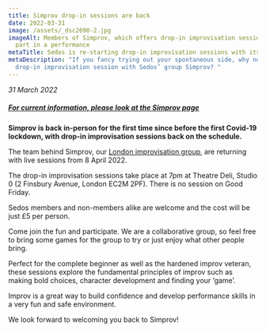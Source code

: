 ```yaml
---
title: Simprov drop-in sessions are back
date: 2022-03-31
image: /assets/_dsc2690-2.jpg
imageAlt: Members of Simprov, which offers drop-in improvisation sessions, take
  part in a performance
metaTitle: Sedos is re-starting drop-in improvisation sessions with its group Simprov
metaDescription: "If you fancy trying out your spontaneous side, why not try a
  drop-in improvisation session with Sedos’ group Simprov? "
---
```

*31 March 2022*

##### [For current information, please look at the Simprov page](https://www.sedos.co.uk/regular-events/simprov)

**Simprov is back in-person for the first time since before the first Covid-19 lockdown, with drop-in improvisation sessions back on the schedule.**

The team behind Simprov, our [London improvisation group](https://sedos.co.uk/regular-events/simprov), are returning with live sessions from 8 April 2022.

The drop-in improvisation sessions take place at 7pm at Theatre Deli, Studio 0 (2 Finsbury Avenue, London EC2M 2PF). There is no session on Good Friday.

Sedos members and non-members alike are welcome and the cost will be just £5 per person. 

Come join the fun and participate. We are a collaborative group, so feel free to bring some games for the group to try or just enjoy what other people bring.

Perfect for the complete beginner as well as the hardened improv veteran, these sessions explore the fundamental principles of improv such as making bold choices, character development and finding your ‘game’.

Improv is a great way to build confidence and develop performance skills in a very fun and safe environment.

We look forward to welcoming you back to Simprov!